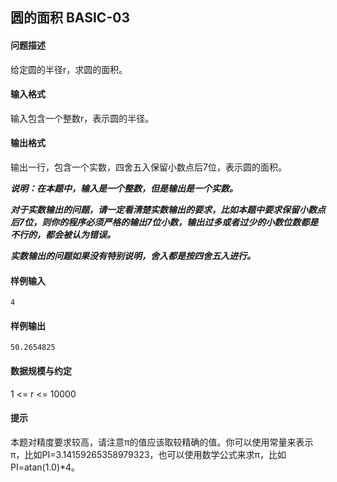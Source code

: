## 圆的面积 BASIC-03

#### 问题描述

给定圆的半径r，求圆的面积。

#### 输入格式

输入包含一个整数r，表示圆的半径。

#### 输出格式

输出一行，包含一个实数，四舍五入保留小数点后7位，表示圆的面积。

_**说明：在本题中，输入是一个整数，但是输出是一个实数。**_

_**对于实数输出的问题，请一定看清楚实数输出的要求，比如本题中要求保留小数点后7位，则你的程序必须严格的输出7位小数，输出过多或者过少的小数位数都是不行的，都会被认为错误。**_

_**实数输出的问题如果没有特别说明，舍入都是按四舍五入进行。**_

#### 样例输入

```
4
```

#### 样例输出

```
50.2654825
```

#### 数据规模与约定

1 <= r <= 10000

#### 提示

本题对精度要求较高，请注意π的值应该取较精确的值。你可以使用常量来表示π，比如PI=3.14159265358979323，也可以使用数学公式来求π，比如PI=atan(1.0)*4。
